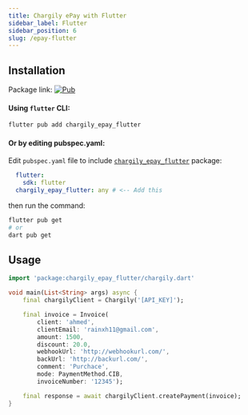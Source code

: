 ```yaml
---
title: Chargily ePay with Flutter
sidebar_label: Flutter
sidebar_position: 6
slug: /epay-flutter
---
```


## Installation
Package link: [![Pub](https://img.shields.io/pub/v/chargily_epay_flutter.svg)](https://pub.dartlang.org/packages/chargily_epay_flutter) 
#### Using `flutter` CLI:
```powershell
flutter pub add chargily_epay_flutter
```

#### __Or by editing pubspec.yaml:__
Edit `pubspec.yaml` file to include [`chargily_epay_flutter`](https://pub.dev/packages/chargily_epay_flutter) package:
```yaml
  flutter:
    sdk: flutter
  chargily_epay_flutter: any # <-- Add this
```
then run the command:
```powershell
flutter pub get
# or
dart pub get
```

## Usage
```dart
import 'package:chargily_epay_flutter/chargily.dart'

void main(List<String> args) async {
    final chargilyClient = Chargily('[API_KEY]');

    final invoice = Invoice(
        client: 'ahmed',
        clientEmail: 'rainxh11@gmail.com',
        amount: 1500,
        discount: 20.0,
        webhookUrl: 'http://webhookurl.com/',
        backUrl: 'http://backurl.com/',
        comment: 'Purchace',
        mode: PaymentMethod.CIB,
        invoiceNumber: '12345');

    final response = await chargilyClient.createPayment(invoice);
}
```